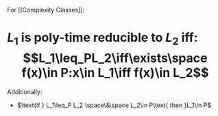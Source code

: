 For [[Complexity Classes]]:
# $L_1$ is poly-time reducible to $L_2$ iff: $$L_1\leq_PL_2\iff\exists\space f(x)\in P:x\in L_1\iff f(x)\in L_2$$
Additionally:
- $\text{if } L_1\leq_P L_2 \space\&\space L_2\in P\text{ then }L_1\in P$
